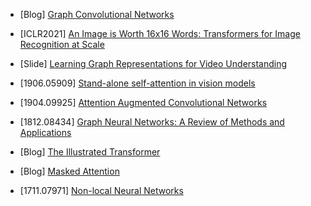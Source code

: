 - [Blog] [Graph Convolutional Networks](https://tkipf.github.io/graph-convolutional-networks/)

- [ICLR2021] [An Image is Worth 16x16 Words: Transformers for Image Recognition at Scale](https://openreview.net/forum?id=YicbFdNTTy)

- [Slide] [Learning Graph Representations for Video Understanding](http://valser.org/webinar/slide/slides/20190703/graph_tutorial_xiaolong.pdf)

- [1906.05909] [Stand-alone self-attention in vision models](https://arxiv.org/abs/1906.05909)

- [1904.09925] [Attention Augmented Convolutional Networks](https://arxiv.org/abs/1904.09925)

- [1812.08434] [Graph Neural Networks: A Review of Methods and Applications](https://arxiv.org/abs/1812.08434)

- [Blog] [The Illustrated Transformer](http://jalammar.github.io/illustrated-transformer/)

- [Blog] [Masked Attention](http://juditacs.github.io/2018/12/27/masked-attention.html)

- [1711.07971] [Non-local Neural Networks](https://arxiv.org/abs/1711.07971)



